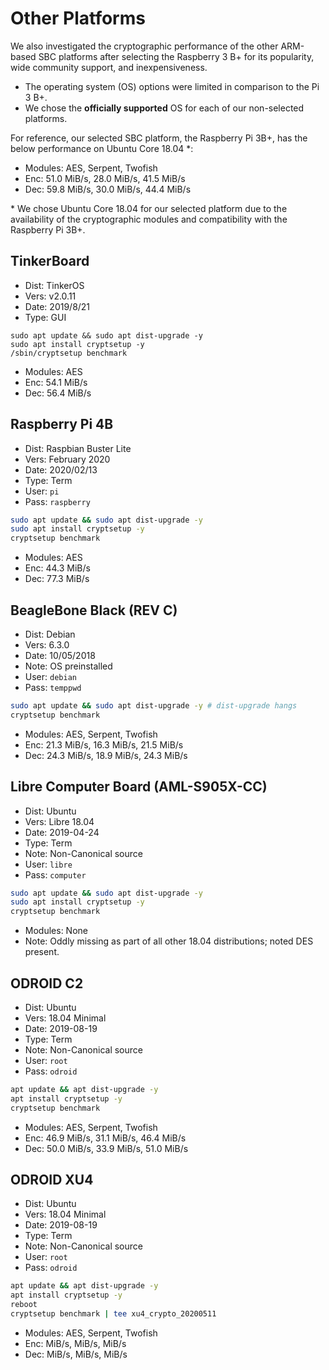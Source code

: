 # Other Platforms

We also investigated the cryptographic performance of the other ARM-based SBC platforms after selecting the Raspberry 3 B+ for its popularity, wide community support, and inexpensiveness.

- The operating system (OS) options were limited in comparison to the Pi 3 B+.
- We chose the **officially supported** OS for each of our non-selected platforms.

For reference, our selected SBC platform, the Raspberry Pi 3B+, has the below performance on Ubuntu Core 18.04 \*:

- Modules: AES, Serpent, Twofish
- Enc: 51.0 MiB/s, 28.0 MiB/s, 41.5 MiB/s
- Dec: 59.8 MiB/s, 30.0 MiB/s, 44.4 MiB/s

\* We chose Ubuntu Core 18.04 for our selected platform due to the availability of the cryptographic modules and compatibility with the Raspberry Pi 3B+.

## TinkerBoard

- Dist: TinkerOS
- Vers: v2.0.11
- Date: 2019/8/21
- Type: GUI

```bash4
sudo apt update && sudo apt dist-upgrade -y
sudo apt install cryptsetup -y
/sbin/cryptsetup benchmark
```

- Modules: AES
- Enc: 54.1 MiB/s
- Dec: 56.4 MiB/s

## Raspberry Pi 4B

- Dist: Raspbian Buster Lite
- Vers: February 2020
- Date: 2020/02/13
- Type: Term
- User: `pi`
- Pass: `raspberry`

```bash
sudo apt update && sudo apt dist-upgrade -y
sudo apt install cryptsetup -y
cryptsetup benchmark
```

- Modules: AES
- Enc: 44.3 MiB/s
- Dec: 77.3 MiB/s

## BeagleBone Black (REV C)

- Dist: Debian
- Vers: 6.3.0
- Date: 10/05/2018
- Note: OS preinstalled
- User: `debian`
- Pass: `temppwd`

```bash
sudo apt update && sudo apt dist-upgrade -y # dist-upgrade hangs
cryptsetup benchmark
```

- Modules: AES, Serpent, Twofish
- Enc: 21.3 MiB/s, 16.3 MiB/s, 21.5 MiB/s
- Dec: 24.3 MiB/s, 18.9 MiB/s, 24.3 MiB/s

## Libre Computer Board (AML-S905X-CC)

- Dist: Ubuntu
- Vers: Libre 18.04
- Date: 2019-04-24
- Type: Term
- Note: Non-Canonical source
- User: `libre`
- Pass: `computer`

```bash
sudo apt update && sudo apt dist-upgrade -y
sudo apt install cryptsetup -y
cryptsetup benchmark
```

- Modules: None
- Note: Oddly missing as part of all other 18.04 distributions; noted DES present.

## ODROID C2

- Dist: Ubuntu
- Vers: 18.04 Minimal
- Date: 2019-08-19
- Type: Term
- Note: Non-Canonical source
- User: `root`
- Pass: `odroid`

```bash
apt update && apt dist-upgrade -y
apt install cryptsetup -y
cryptsetup benchmark
```

- Modules: AES, Serpent, Twofish
- Enc: 46.9 MiB/s, 31.1 MiB/s, 46.4 MiB/s
- Dec: 50.0 MiB/s, 33.9 MiB/s, 51.0 MiB/s

## ODROID XU4

- Dist: Ubuntu
- Vers: 18.04 Minimal
- Date: 2019-08-19
- Type: Term
- Note: Non-Canonical source
- User: `root`
- Pass: `odroid`

```bash
apt update && apt dist-upgrade -y
apt install cryptsetup -y
reboot
cryptsetup benchmark | tee xu4_crypto_20200511
```

- Modules: AES, Serpent, Twofish
- Enc:  MiB/s,  MiB/s,  MiB/s
- Dec:  MiB/s,  MiB/s,  MiB/s
